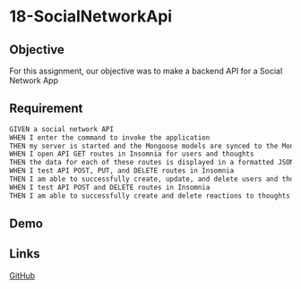 # 18-SocialNetworkApi

## Objective

For this assignment, our objective was to make a backend API for a Social Network App

## Requirement


```md
GIVEN a social network API
WHEN I enter the command to invoke the application
THEN my server is started and the Mongoose models are synced to the MongoDB database
WHEN I open API GET routes in Insomnia for users and thoughts
THEN the data for each of these routes is displayed in a formatted JSON
WHEN I test API POST, PUT, and DELETE routes in Insomnia
THEN I am able to successfully create, update, and delete users and thoughts in my database
WHEN I test API POST and DELETE routes in Insomnia
THEN I am able to successfully create and delete reactions to thoughts and add and remove friends to a user’s friend list
```

## Demo

## Links

[GitHub](https://github.com/KIMOISQUIGGLES/18-SocialNetworkApi)

